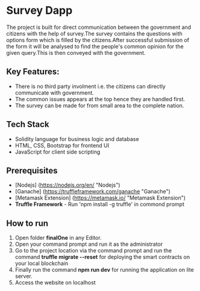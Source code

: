 # Survey Dapp
The project is built for direct communication between the government and citizens with the help of survey.The survey contains the questions with options form which
is filled by the citizens.After successful submission of the form it will be analysed to find the people's common opinion for the given query.This is then conveyed 
with the government.

## Key Features:
- There is no third party involment i.e. the citizens can directly communicate with government.
- The common issues appears at the top hence they are handled first.
- The survey can be made for from small area to the complete nation.

## Tech Stack
- Solidity language for business logic and database
- HTML, CSS, Bootstrap for frontend UI
- JavaScript for client side scripting

## Prerequisites
- [Nodejs] (https://nodejs.org/en/ "Nodejs")
- [Ganache] (https://truffleframework.com/ganache "Ganache")
- [Metamask Extension] (https://metamask.io/ "Metamask Extension")
- **Truffle Framework** - Run 'npm install -g truffle' in commond prompt

## How to run
1.  Open folder **finalOne** in any Editor.
2.  Open your command prompt and run it as the administrator
3.  Go to the project location via the command prompt and run the command **truffle migrate --reset** for deploying the smart contracts on your local blockchain
4.  Finally run the command **npm run dev** for running the application on lite server.
5.  Access the website on localhost